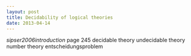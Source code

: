 ```yaml
---
layout: post
title: Decidability of logical theories
date: 2013-04-14
---
```

*sipser2006introduction* page 245
decidable theory
undecidable theory
number theory
entscheidungsproblem
